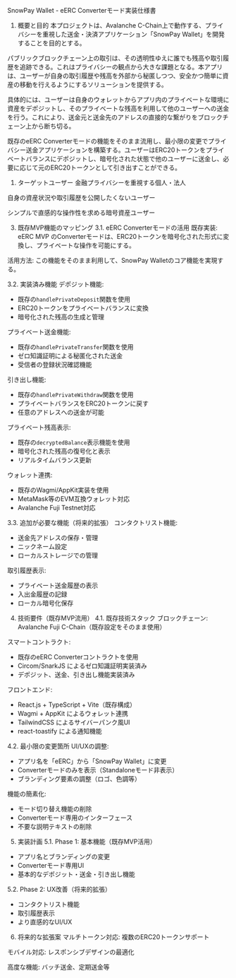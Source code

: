 SnowPay Wallet - eERC Converterモード実装仕様書
1. 概要と目的
本プロジェクトは、Avalanche C-Chain上で動作する、プライバシーを重視した送金・決済アプリケーション「SnowPay Wallet」を開発することを目的とする。

パブリックブロックチェーン上の取引は、その透明性ゆえに誰でも残高や取引履歴を追跡できる。これはプライバシーの観点から大きな課題となる。本アプリは、ユーザーが自身の取引履歴や残高を外部から秘匿しつつ、安全かつ簡単に資産の移動を行えるようにするソリューションを提供する。

具体的には、ユーザーは自身のウォレットからアプリ内のプライベートな環境に資産をデポジットし、そのプライベートな残高を利用して他のユーザーへの送金を行う。これにより、送金元と送金先のアドレスの直接的な繋がりをブロックチェーン上から断ち切る。

既存のeERC Converterモードの機能をそのまま流用し、最小限の変更でプライバシー送金アプリケーションを構築する。ユーザーはERC20トークンをプライベートバランスにデポジットし、暗号化された状態で他のユーザーに送金し、必要に応じて元のERC20トークンとして引き出すことができる。

1. ターゲットユーザー
金融プライバシーを重視する個人・法人

自身の資産状況や取引履歴を公開したくないユーザー

シンプルで直感的な操作性を求める暗号資産ユーザー

3. 既存MVP機能のマッピング
3.1. eERC Converterモードの活用
既存実装: eERC MVP のConverterモードは、ERC20トークンを暗号化された形式に変換し、プライベートな操作を可能にする。

活用方法: この機能をそのまま利用して、SnowPay Walletのコア機能を実現する。

3.2. 実装済み機能
デポジット機能: 
- 既存の`handlePrivateDeposit`関数を使用
- ERC20トークンをプライベートバランスに変換
- 暗号化された残高の生成と管理

プライベート送金機能:
- 既存の`handlePrivateTransfer`関数を使用  
- ゼロ知識証明による秘匿化された送金
- 受信者の登録状況確認機能

引き出し機能:
- 既存の`handlePrivateWithdraw`関数を使用
- プライベートバランスをERC20トークンに戻す
- 任意のアドレスへの送金が可能

プライベート残高表示:
- 既存の`decryptedBalance`表示機能を使用
- 暗号化された残高の復号化と表示
- リアルタイムバランス更新

ウォレット連携:
- 既存のWagmi/AppKit実装を使用
- MetaMask等のEVM互換ウォレット対応
- Avalanche Fuji Testnet対応

3.3. 追加が必要な機能（将来的拡張）
コンタクトリスト機能:
- 送金先アドレスの保存・管理
- ニックネーム設定
- ローカルストレージでの管理

取引履歴表示:
- プライベート送金履歴の表示
- 入出金履歴の記録
- ローカル暗号化保存

4. 技術要件（既存MVP流用）
4.1. 既存技術スタック
ブロックチェーン: Avalanche Fuji C-Chain（既存設定をそのまま使用）

スマートコントラクト:
- 既存のeERC Converterコントラクトを使用
- Circom/SnarkJS によるゼロ知識証明実装済み
- デポジット、送金、引き出し機能実装済み

フロントエンド:
- React.js + TypeScript + Vite（既存構成）
- Wagmi + AppKit によるウォレット連携
- TailwindCSS によるサイバーパンク風UI
- react-toastify による通知機能

4.2. 最小限の変更箇所
UI/UXの調整:
- アプリ名を「eERC」から「SnowPay Wallet」に変更
- Converterモードのみを表示（Standaloneモード非表示）
- ブランディング要素の調整（ロゴ、色調等）

機能の簡素化:
- モード切り替え機能の削除
- Converterモード専用のインターフェース
- 不要な説明テキストの削除

5. 実装計画
5.1. Phase 1: 基本機能（既存MVP活用）
- アプリ名とブランディングの変更
- Converterモード専用UI
- 基本的なデポジット・送金・引き出し機能

5.2. Phase 2: UX改善（将来的拡張）
- コンタクトリスト機能
- 取引履歴表示
- より直感的なUI/UX

6. 将来的な拡張案
マルチトークン対応: 複数のERC20トークンサポート

モバイル対応: レスポンシブデザインの最適化

高度な機能: バッチ送金、定期送金等